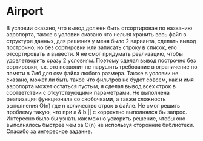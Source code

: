 # Airport
В условии сказано, что вывод должен быть отсортирован по названию аэропорта, также в условии сказано что нельзя хранить весь файл в структуре данных, для решения у меня было 2 варианта, сделать вывод построчно, но без сортировки или записать строку в список, его отсортировать и вывести. Я не смог придумать реализацию, чтобы удовлетворить сразу 2 условиям. Поэтому сделал вывод построчно без сортировки, т.к. это позволит не нарушить требование в ограничение по памяти в 7мб для csv файла любого размера.
Также в условии не сказано, может ли быть такое что фильтров не будет совсем, как и имя аэропорта может остаться пустым, я сделал вывод всех строк в соответствии с отсутствующими параметрами.
Не выполнена реализация функционала со скобочками, а также сложность выполнения O(n) где n количество строк в файле. Не смог решить проблему такую, что при a & b || c корректно выполнялся бы запрос.
Интересно было бы узнать как можно ускорить решение, чтобы оно выполнялось быстрее чем за O(n) не используя сторонние библиотеки.
Спасибо за интересное задание.  
